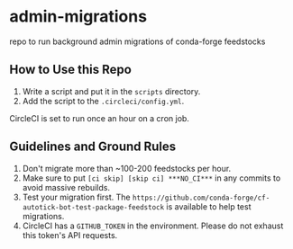 # admin-migrations
repo to run background admin migrations of conda-forge feedstocks

## How to Use this Repo

1. Write a script and put it in the `scripts` directory.
2. Add the script to the `.circleci/config.yml`.

CircleCI is set to run once an hour on a cron job.

## Guidelines and Ground Rules

1. Don't migrate more than ~100-200 feedstocks per hour.
2. Make sure to put `[ci skip] [skip ci] ***NO_CI***` in any commits to
   avoid massive rebuilds.
3. Test your migration first. The `https://github.com/conda-forge/cf-autotick-bot-test-package-feedstock`
   is available to help test migrations.
4. CircleCI has a `GITHUB_TOKEN` in the environment. Please do not exhaust this
   token's API requests.
